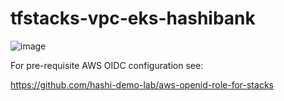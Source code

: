# tfstacks-vpc-eks-hashibank

![image](./img.jgp)

For pre-requisite AWS OIDC configuration see: 

https://github.com/hashi-demo-lab/aws-openid-role-for-stacks

